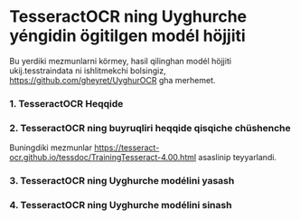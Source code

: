 # TesseractOCR ning Uyghurche yéngidin ögitilgen modél höjjiti

Bu yerdiki mezmunlarni körmey, hasil qilinghan modél höjjiti ukij.tesstraindata ni ishlitmekchi bolsingiz, https://github.com/gheyret/UyghurOCR gha merhemet.

### 1. TesseractOCR Heqqide

### 2. TesseractOCR ning buyruqliri heqqide qisqiche chüshenche
Buningdiki mezmunlar https://tesseract-ocr.github.io/tessdoc/TrainingTesseract-4.00.html asaslinip teyyarlandi.

### 3. TesseractOCR ning Uyghurche modélini yasash

### 4. TesseractOCR ning Uyghurche modélini sinash
